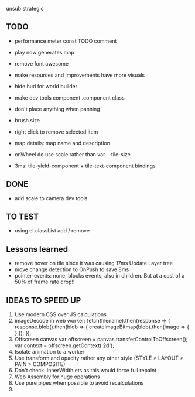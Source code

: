 unsub strategic



## TODO

- performance meter const TODO comment

- play now generates map
- remove font awesome
- make resources and improvements have more visuals
- hide hud for world builder
- make dev tools component .component class
- don't place anything when panning
- brush size
- right click to remove selected item
- map details: map name and description
- onWheel do use scale rather than var --tile-size 
- 3ms: tile-yield-component + tile-text-component bindings
## DONE
- add scale to camera dev tools





  


  

## TO TEST
- using el.classList.add / remove





## Lessons learned
- remove hover on tile since it was causing 17ms Update Layer tree
- move change detection to OnPush to save 8ms
- pointer-events: none; blocks events, also in children. But at a cost of a 50% of frame rate drop!!



## IDEAS TO SPEED UP 
1. Use modern CSS over JS calculations 
1. imageDecode in web worker:
fetch(filename).then(response => {
  response.blob().then(blob => {
    createImageBitmap(blob).then(image => {
    }
  });
});
1. Offscreen canvas
var offscreen = canvas.transferControlToOffscreen();
var context = offscreen.getContext('2d');
1. Isolate animation to a worker
1. Use transform and opacity rather any other style (STYLE > LAYOUT > PAIN > COMPOSITE)
1. Don't check .innerWidth ets as this would force full repaint
1. Web Assembly for huge operations
1. Use pure pipes when possible to avoid recalculations
1.  
